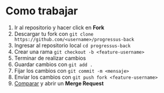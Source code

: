 # Como trabajar

1. Ir al repositorio y hacer click en **Fork**
2. Descargar tu fork con `git clone https://github.com/<username>/progressus-back`
3. Ingresar al repositorio local `cd progressus-back`
4. Crear una rama `git checkout -b <feature-username>`
5. Terminar de realizar cambios
6. Guardar cambios con `git add .`
7. Fijar los cambios con `git commit -m <mensaje>`
8. Enviar los cambios con `git push fork <feature-username>`
9. [Comparar](https://github.com/ignamartinoli/progressus-back/compare) y abrir un **Merge Request**
